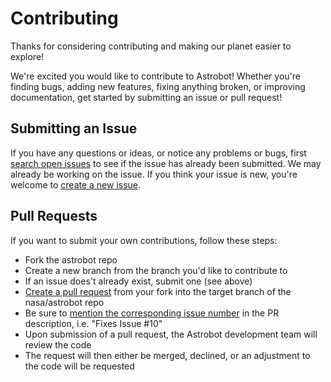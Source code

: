 # Contributing

Thanks for considering contributing and making our planet easier to explore!

We're excited you would like to contribute to Astrobot! Whether you're finding bugs, adding new features, fixing anything broken, or improving documentation, get started by submitting an issue or pull request!

## Submitting an Issue

If you have any questions or ideas, or notice any problems or bugs, first [search open issues](https://github.com/nasa/astrobot/issues) to see if the issue has already been submitted. We may already be working on the issue. If you think your issue is new, you're welcome to [create a new issue](https://github.com/nasa/astrobot/issues/new).

## Pull Requests

If you want to submit your own contributions, follow these steps:

* Fork the astrobot repo
* Create a new branch from the branch you'd like to contribute to
* If an issue does't already exist, submit one (see above)
* [Create a pull request](https://help.github.com/articles/creating-a-pull-request/) from your fork into the target branch of the nasa/astrobot repo
* Be sure to [mention the corresponding issue number](https://help.github.com/articles/closing-issues-using-keywords/) in the PR description, i.e. "Fixes Issue #10"
* Upon submission of a pull request, the Astrobot development team will review the code
* The request will then either be merged, declined, or an adjustment to the code will be requested
